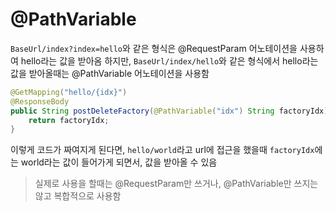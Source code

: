 # @PathVariable

`BaseUrl/index?index=hello`와 같은 형식은 @RequestParam 어노테이션을 사용하여 hello라는 값을 받아옴
하지만, `BaseUrl/index/hello`와 같은 형식에서 hello라는 값을 받아올때는 @PathVariable 어노테이션을 사용함

```java
@GetMapping("hello/{idx}")
@ResponseBody
public String postDeleteFactory(@PathVariable("idx") String factoryIdx) {
	return factoryIdx;
}
```

이렇게 코드가 짜여지게 된다면, `hello/world`라고 url에 접근을 했을때 `factoryIdx`에는 world라는 값이 들어가게 되면서, 값을 받아올 수 있음

> 실제로 사용을 할때는 @RequestParam만 쓰거나, @PathVariable만 쓰지는 않고 복합적으로 사용함